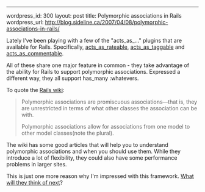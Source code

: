 --- 
wordpress_id: 300
layout: post
title: Polymorphic associations in Rails
wordpress_url: http://blog.sideline.ca/2007/04/08/polymorphic-associations-in-rails/

<p>Lately I've been playing with a few of the "acts_as_..." plugins that are available for Rails.  Specifically, <a href="http://agilewebdevelopment.com/plugins/acts_as_rateable">acts_as_rateable</a>, <a href="http://agilewebdevelopment.com/plugins/acts_as_taggable_on_steroids">acts_as_taggable</a> and <a href="http://agilewebdevelopment.com/plugins/acts_as_commentable">acts_as_commentable</a>.</p>
<p>All of these share one major feature in common - they take advantage of the ability for Rails to support polymorphic associations.  Expressed a different way, they all support has_many :whatevers.</p>
<p>To quote the <a href="http://wiki.rubyonrails.org/rails/pages/UnderstandingPolymorphicAssociations">Rails wiki</a>:</p>
<blockquote>
Polymorphic associations are promiscuous associations—that is, they are unrestricted in terms of what other classes the association can be with.

Polymorphic associations allow for associations from one model to other model classes(note the plural).
</blockquote>
<p>The wiki has some good articles that will help you to understand polymorphic associations and when you should use them.  While they introduce a lot of flexibility, they could also have some performance problems in larger sites.</p>
<p>This is just one more reason why I'm impressed with this framework.  <a href="http://www.rubyinside.com/16-rjs-resources-and-tutorials-for-rails-programmers-5.html">What will they think of next</a>?</p>
